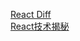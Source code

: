 [React Diff](https://juejin.cn/post/7194760495956492344#heading-87)  
[React技术揭秘](https://react.iamkasong.com/)
